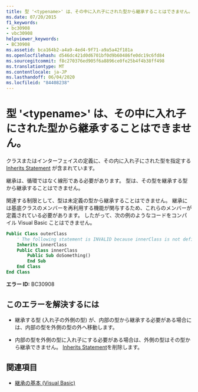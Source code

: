 ```yaml
---
title: 型 '<typename>' は、その中に入れ子にされた型から継承することはできません。
ms.date: 07/20/2015
f1_keywords:
- bc30908
- vbc30908
helpviewer_keywords:
- BC30908
ms.assetid: bca164b2-a4a9-4ed4-9f71-a9a5a42f181a
ms.openlocfilehash: d546dc421d0d6701bf0d9b60486fe0dc19c6fd84
ms.sourcegitcommit: f8c270376ed905f6a8896ce0fe25b4f4b38ff498
ms.translationtype: MT
ms.contentlocale: ja-JP
ms.lasthandoff: 06/04/2020
ms.locfileid: "84408238"
---
```

# <a name="type-typename-cannot-inherit-from-a-type-nested-within-it"></a>型 '\<typename>' は、その中に入れ子にされた型から継承することはできません。
クラスまたはインターフェイスの定義に、その内に入れ子にされた型を指定する [Inherits Statement](../language-reference/statements/inherits-statement.md) が含まれています。  
  
 継承は、循環ではなく線形である必要があります。 型は、その型を継承する型から継承することはできません。  
  
 関連する制限として、型は未定義の型から継承することはできません。 継承には基底クラスのメンバーを再利用する機能が関与するため、これらのメンバーが定義されている必要があります。 したがって、次の例のようなコードをコンパイル Visual Basic ことはできません。  
  
```vb  
Public Class outerClass  
    ' The following statement is INVALID because innerClass is not defined.  
    Inherits innerClass  
    Public Class innerClass  
        Public Sub doSomething()  
        End Sub  
    End Class  
End Class  
```  
  
 **エラー ID:** BC30908  
  
## <a name="to-correct-this-error"></a>このエラーを解決するには  
  
- 継承する型 (入れ子の外側の型) が、内部の型から継承する必要がある場合には、内部の型を外側の型の外へ移動します。  
  
- 内部の型を外側の型に入れ子にする必要がある場合は、外側の型はその型から継承できません。 [Inherits Statement](../language-reference/statements/inherits-statement.md)を削除します。  
  
## <a name="see-also"></a>関連項目

- [継承の基本 (Visual Basic)](../programming-guide/language-features/objects-and-classes/inheritance-basics.md)
